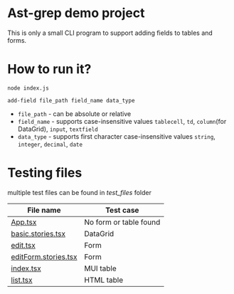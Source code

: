# Ast-grep demo project

This is only a small CLI program to support adding fields to tables and forms.

# How to run it?

`node index.js`

`add-field file_path field_name data_type`

- `file_path` - can be absolute or relative
- `field_name` - supports case-insensitive values `tablecell`, `td`, `column`(for DataGrid), `input`, `textfield`
- `data_type` - supports first character case-insensitive values `string`, `integer`, `decimal`, `date`

# Testing files

multiple test files can be found in _test_files_ folder

| File name                                                                                                                                            | Test case              |
| ---------------------------------------------------------------------------------------------------------------------------------------------------- | ---------------------- |
| [App.tsx](https://github.com/refinedev/refine/blob/master/examples/form-material-ui-use-form/src/App.tsx)                                            | No form or table found |
| [basic.stories.tsx](https://github.com/refinedev/refine/blob/next/examples/with-storybook-material-ui/src/stories/dataGrid/basic.stories.tsx)        | DataGrid               |
| [edit.tsx](https://github.com/refinedev/refine/blob/master/examples/form-material-ui-use-form/src/pages/posts/edit.tsx)                              | Form                   |
| [editForm.stories.tsx](https://github.com/refinedev/refine/blob/next/examples/with-storybook-material-ui/src/stories/modalForm/editForm.stories.tsx) | Form                   |
| [index.tsx](https://github.com/refinedev/refine/blob/master/examples/table-material-ui-advanced/src/pages/table/index.tsx)                           | MUI table              |
| [list.tsx](https://github.com/refinedev/refine/blob/master/examples/table-react-table-basic/src/pages/posts/list.tsx)                                | HTML table             |
